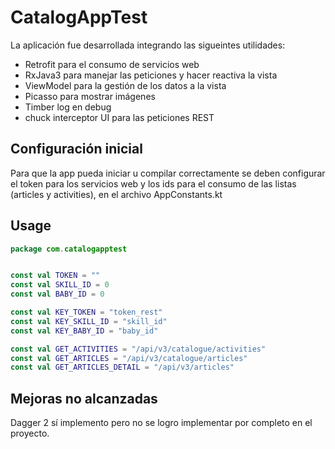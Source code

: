 # CatalogAppTest

La aplicación fue desarrollada integrando las sigueintes utilidades:

- Retrofit para el consumo de servicios web
- RxJava3 para manejar las peticiones y hacer reactiva la vista
- ViewModel para la gestión de los datos a la vista
- Picasso para mostrar imágenes
- Timber log en debug
- chuck interceptor UI para las peticiones REST

## Configuración inicial

Para que la app pueda iniciar u compilar correctamente se deben configurar el token para los servicios web y los ids para el consumo de las listas (articles y activities), en el archivo AppConstants.kt

## Usage

```kotlin
package com.catalogapptest


const val TOKEN = ""
const val SKILL_ID = 0
const val BABY_ID = 0

const val KEY_TOKEN = "token_rest"
const val KEY_SKILL_ID = "skill_id"
const val KEY_BABY_ID = "baby_id"

const val GET_ACTIVITIES = "/api/v3/catalogue/activities"
const val GET_ARTICLES = "/api/v3/catalogue/articles"
const val GET_ARTICLES_DETAIL = "/api/v3/articles"

```

## Mejoras no alcanzadas
Dagger 2 sí implemento pero no se logro implementar por completo en el proyecto.


